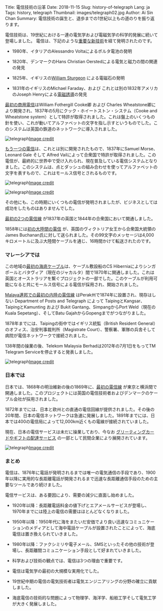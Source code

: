 Title: 電信技術の沿革
Date: 2018-11-15
Slug: history-of-telegraph
Lang: ja
Tags: history, telegraph
Thumbnail: images/telegraph02.jpg
Author: Ai Sin Chan
Summary: 電信技術の誕生と、退歩までの1世紀以上もの道のりを振り返ります。

電信技術は、19世紀における一連の電気学および電磁気学の科学的発展に続いて登場しました。
電信は、下記のような[重要な新技術](https://www.britannica.com/technology/telegraph)を経て発明されたのです。

- 1980年、イタリアのAlessandro Voltaによるボルタ電池の発明

- 1820年、デンマークのHans Christian Oerstedによる電気と磁力の間の関連の発見

- 1825年、イギリスの[William Sturgeon](https://www.thoughtco.com/who-invented-the-electromagnet-1991678)
による電磁石の発明

- 1831年のイギリスのMichael Faraday、および これとは別の1832年アメリカのJoseph Henryによる[電磁誘導](https://ja.wikipedia.org/wiki/%E3%83%95%E3%82%A1%E3%83%A9%E3%83%87%E3%83%BC%E3%81%AE%E9%9B%BB%E7%A3%81%E8%AA%98%E5%B0%8E%E3%81%AE%E6%B3%95%E5%89%87)の発見

[最初の商用電信](https://www.history.com/topics/inventions/telegraph)はWilliam Fothergill Cooke卿 および Charles Wheatstone卿により開発され、1837年の5月にクック・ホイートストン・システム（Cooke and Wheatstone system）として特許が取得されました。これは盤上のいくつもの針を使い、これが動いてアルファベットの文字を指し示すというものでした。このシステムは英国の鉄道のネットワークに導入されました。

![telegraph](/images/telegraph01.jpg)<a class="caption" href="https://en.wikipedia.org/wiki/Electrical_telegraph">Image credit</a>

[もう一つの電信](https://www.history.com/topics/inventions/telegraph)は、これとは別に開発されたもので、1837年にSamuel Morse、Leonard Gale そして Alfred Vailによって合衆国で特許が取得されました。この電信が、最終的に世界中で受け入れられ、現在普及している電信システムとなりました。このシステムは、点とダッシュの組み合わせを使ってアルファベットの文字を表すもので、これはモールス信号とされるものです。

![telegraph](/images/telegraph02.jpg)<a class="caption" href="https://en.wikipedia.org/wiki/Telegraphy">Image credit</a>

![telegraph](/images/telegraph03.jpg)<a class="caption" href="https://www.britannica.com/topic/International-Morse-Code">Image credit</a>

その他にも、この時期にいくつもの電信が発明されましたが、ビジネスとしては成功をしたものはありませんでした。

[最初の2つの電信線](https://ethw.org/Telegraph) が1837年の英国と1844年の合衆国において開通しました。
  
1858年には[初の大陸間の電信](https://www.telegraph.co.uk/technology/connecting-britain/first-electric-telegraph/) が、英国のヴィクトリア女王から合衆国大統領のJames Buchanan氏に対して送られました。その99文字のメッセージは4,000キロメートルに及ぶ大陸間ケーブルを通じ、16時間かけて転送されたのです。


### マレーシアでは

この地域の[最初の海底ケーブル](http://atlantic-cable.com/CableCos/Australia/)は、ケーブル敷設船のCS Hiberniaによりシンガポールとバタヴィア（現在のジャカルタ）間で1870年に開通しました。これは英国とオーストラリアを繋ぐプロジェクトの一部でした。このケーブルが利用可能になると共にモールス信号による電信が採用され、開始されました。

[Malaya連邦での最初の内陸の電信線](https://www.malaysia-traveller.com/telekom-museum.html) はPerak州で1874年に設置され、現存はしない Department of Posts and Telegraph によって TaipingとKangsar、TaipingとKamunting および Bukit Gantang、SimpangからPort Weld（現在のKuala Sepetang）、そしてBatu GajahからGopengまでがつながりました。

1878年までには、Taipingの街中ではイギリス統監（British Resident General）のオフィス、治安判事裁判所（Magistrate Court）、警察署、軍隊の兵舎そして病院が電信ネットワークで接続されました。

138年間の操業の後、Telekom Malaysia Berhadは2012年の7月1日をもってTM Telegram Serviceを停止すると発表しました。

![telegraph](/images/telegraph04.jpeg)<a class="caption" href="https://www.eziemall.com/telegraph-museum">Image credit</a>

### 日本では

日本では、1868年の明治維新の後の1869年に、[最初の電信線](https://ethw.org/Telegraph) が東京と横浜間で開通しました。このプロジェクトには英国の電信技術者およびデンマークのケーブル会社が採用されました。

1872年までには、日本と欧州との直通の電信回線が提供されました。その後の20年間、日本の電信ネットワークは急速に発展しました。1891年までには、日本では400の電信局によって12,000km近くもの電線が接続されていました。

現在、日本の電信サービスは未だに操業しており、今なお [グリーティングカードやギフトの配達サービス](https://www.verycard.net/) の一部として民間企業により展開されています。

![telegraph](/images/telegraph05.png)<a class="caption" href="https://www.verycard.net/">Image credit</a>

### まとめ

電信は、1876年に電話が発明されるまでは唯一の電気通信の手段であり、1900年以降に実用的な長距離電話が開発されるまで迅速な長距離通信手段のための主要なツールであり続けました。

電信サービスは、ある要因により、需要の減少に直面し始めました。 

- 1920年以降：長距離電話料金の値下げとエアメールサービスが登場し、1970年までには陸上の電信の需要はほとんどなくなりました。

-	1950年以降：1950年代に海をまたいだ安価でより良い迅速なコミュニケーションのメディアとして海中電話ケーブルが設置されたことによって、海底電信は置き換えられていきました。

- 1980年以降：ファクシミリや電子メール、SMSといったその他の技術が登場し、長距離間コミュニケーション手段として好まれていきました。

- 科学および技術の観点では、電信は3つの理由で重要です。 

- 電信は電気学の最初の大規模な実用化でした。

- 19世紀中期の電信の電気技術者は電気エンジニアリングの分野の確立に貢献しました。

- 海底電信の技術的な問題によって物理学、海洋学、船舶工学そして電気工学が大きく発展しました。

